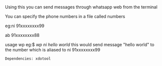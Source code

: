 Using this you can send messages through whatsapp web from the terminal

You can specify the phone numbers in a file called numbers

  eg:ni 91xxxxxxxx99

ab 91xxxxxxxx88

usage wp <the name of the person> <the message>
  eg:$ *wp ni hello world*
    this would send message "hello world" to the number which is aliased to ni 91xxxxxxxx99    
    
    Dependencies: xdotool

